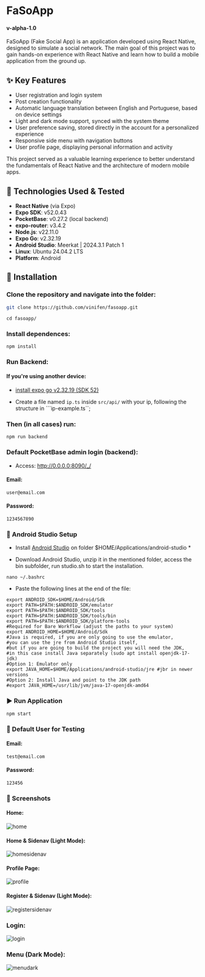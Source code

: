 # FaSoApp  
#### v-alpha-1.0

FaSoApp (Fake Social App) is an application developed using React Native, designed to simulate a social network. The main goal of this project was to gain hands-on experience with React Native and learn how to build a mobile application from the ground up.

## ✨ Key Features

- User registration and login system  
- Post creation functionality  
- Automatic language translation between English and Portuguese, based on device settings  
- Light and dark mode support, synced with the system theme  
- User preference saving, stored directly in the account for a personalized experience  
- Responsive side menu with navigation buttons  
- User profile page, displaying personal information and activity  

This project served as a valuable learning experience to better understand the fundamentals of React Native and the architecture of modern mobile apps.

## 🧰 Technologies Used & Tested

- **React Native** (via Expo)  
- **Expo SDK**: v52.0.43  
- **PocketBase**: v0.27.2 (local backend)  
- **expo-router**: v3.4.2  
- **Node.js**: v22.11.0  
- **Expo Go**: v2.32.19  
- **Android Studio**: Meerkat | 2024.3.1 Patch 1  
- **Linux**: Ubuntu 24.04.2 LTS  
- **Platform**: Android  

## 🚀 Installation

### Clone the repository and navigate into the folder:

```bash
git clone https://github.com/vinifen/fasoapp.git
```
```
cd fasoapp/
```

### Install dependences:

```
npm install 
```

### Run Backend: 

#### If you're using another device:

- [install expo go v2.32.19 (SDK 52)](https://expo.dev/go) 

- Create a file named  ```ip.ts``` inside ```src/api/``` with your ip, following the structure in ```ip-example.ts``;

### Then (in all cases) run: 

```
npm run backend
```

### Default PocketBase admin login (backend):

- Access: http://0.0.0.0:8090/_/
#### Email:
```
user@email.com
```
#### Password:
```
1234567890
```

### 📱 Android Studio Setup

- Install [Android Studio](https://developer.android.com/) on folder $HOME/Applications/android-studio *

- Download Android Studio, unzip it in the mentioned folder, access the bin subfolder, run studio.sh to start the installation.

```
nano ~/.bashrc
```

- Paste the following lines at the end of the file:
```
export ANDROID_SDK=$HOME/Android/Sdk
export PATH=$PATH:$ANDROID_SDK/emulator
export PATH=$PATH:$ANDROID_SDK/tools
export PATH=$PATH:$ANDROID_SDK/tools/bin
export PATH=$PATH:$ANDROID_SDK/platform-tools
#Required for Bare Workflow (adjust the paths to your system)
export ANDROID_HOME=$HOME/Android/Sdk
#Java is required, if you are only going to use the emulator, 
#you can use the jre from Android Studio itself, 
#but if you are going to build the project you will need the JDK, 
#in this case install Java separately (sudo apt install openjdk-17-jdk)
#Option 1: Emulator only
export JAVA_HOME=$HOME/Applications/android-studio/jre #jbr in newer versions
#Option 2: Install Java and point to the JDK path
#export JAVA_HOME=/usr/lib/jvm/java-17-openjdk-amd64
```

### ▶️ Run Application

```
npm start
```

### 🧪 Default User for Testing

#### Email:
```
test@email.com
```
#### Password:
```
123456
```

### 📸 Screenshots

#### Home:
![home](https://res.cloudinary.com/dp5iuxy1u/image/upload/v1747681051/home-fasoaap_khhv7l.png)

#### Home & Sidenav (Light Mode):
![homesidenav](https://res.cloudinary.com/dp5iuxy1u/image/upload/v1747681050/light-menu-fasoapp_m4bprj.png)

#### Profile Page: 
![profile](https://res.cloudinary.com/dp5iuxy1u/image/upload/v1747681050/profile-fasoapp_vy0ekx.png)

#### Register & Sidenav (Light Mode):
![registersidenav](https://res.cloudinary.com/dp5iuxy1u/image/upload/v1747681050/menu-register-fasoapp_eyotap.png)

### Login:
![login](https://res.cloudinary.com/dp5iuxy1u/image/upload/v1747681050/login-fasoapp_uxhacw.png)

### Menu (Dark Mode):
![menudark](https://res.cloudinary.com/dp5iuxy1u/image/upload/v1747681050/menu-fasoapp_yn92cm.png)

